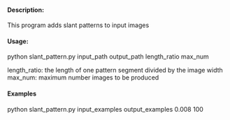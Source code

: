 #### Description:

This program adds slant patterns to input images


#### Usage: 

python slant_pattern.py input_path output_path length_ratio max_num

length_ratio: the length of one pattern segment divided by the image width
max_num: maximum number images to be produced

#### Examples

python slant_pattern.py input_examples output_examples 0.008 100